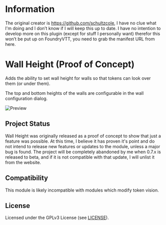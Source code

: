 # Information
The original creator is https://github.com/schultzcole, I have no clue what I'm doing and I don’t know if I will keep this up to date.
I have no intention to develop more on this plugin (except for stuff I personally want) therefor this won’t be put up on FoundryVTT, you need to grab the manifest URL from here.

# Wall Height (Proof of Concept)

Adds the ability to set wall height for walls so that tokens can look over them (or under them).

The top and bottom heights of the walls are configurable in the wall configuration dialog.

![Preview](wall-height.gif)

## Project Status

Wall Height was originally released as a proof of concept to show that just a feature was possible. At this time, I believe it has proven it's point and do not intend to release new features or updates to the module, unless a major bug is found. The project will be completely abandoned by me when 0.7.x is released to beta, and if it is not compatible with that update, I will unlist it from the website.

## Compatibility

This module is likely incompatible with modules which modify token vision.

## License

Licensed under the GPLv3 License (see [LICENSE](LICENSE)).
